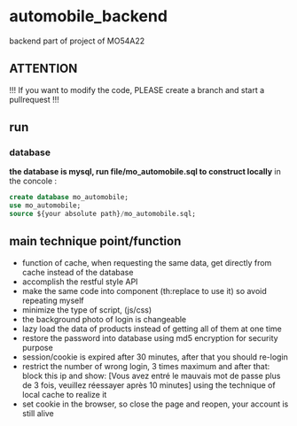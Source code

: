 # automobile_backend
backend part of project of MO54A22

## ATTENTION
!!! If you want to modify the code, PLEASE create a branch and start a pullrequest !!!

## run
### database
**the database is mysql, run file/mo_automobile.sql to construct locally**
in the concole :  
```sql
create database mo_automobile;
use mo_automobile;
source ${your absolute path}/mo_automobile.sql;
```


## main technique point/function
* function of cache, when requesting the same data, get directly from cache instead of the database 
* accomplish the restful style API
* make the same code into component (th:replace to use it) so avoid repeating myself
* minimize the type of script, (js/css)
* the background photo of login is changeable  
* lazy load the data of products instead of getting all of them at one time
* restore the password into database using md5 encryption for security purpose
* session/cookie is expired after 30 minutes, after that you should re-login
* restrict the number of wrong login, 3 times maximum and after that: block this ip and show:
[Vous avez entré le mauvais mot de passe plus de 3 fois, veuillez réessayer après 10 minutes]
using the technique of local cache to realize it
* set cookie in the browser, so close the page and reopen, your account is still alive



